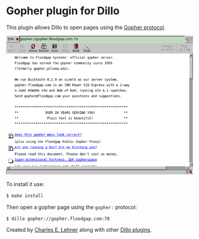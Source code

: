 # Gopher plugin for Dillo

This plugin allows Dillo to open pages using the [Gopher
protocol](https://en.wikipedia.org/wiki/Gopher_(protocol)).

![Screenshot of Dillo opening a Gopher site](screenshot.png)

To install it use:

```sh
$ make install
```

Then open a gopher page using the `gopher:` protocol:

```sh
$ dillo gopher://gopher.floodgap.com:70
```

Created by [Charles E. Lehner](https://celehner.com/) along with other
[Dillo plugins](https://celehner.com/projects.html#dillo-plugins).
